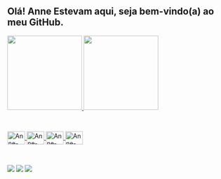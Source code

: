 ## Olá! Anne Estevam aqui, seja bem-vindo(a) ao meu GitHub.

<div>
<a href="https://github.com/anneestevam">
<img height="170em" src="https://github-readme-stats.vercel.app/api/top-langs/?username=anneestevam&layout=compact&langs_count=7&theme=tokyonight"/>
<img height="170em" src="https://github-readme-stats.vercel.app/api?username=anneestevam&show_icons=true&theme=tokyonight&include_all_commits=true&count_private=true"/>
</div>

##

<div style="display: inline_block"><br>
	<img align="center" alt="Anne-JS" height="30" width="40" src="https://cdn.jsdelivr.net/gh/devicons/devicon/icons/javascript/javascript-original.svg" />
	<img align="center" alt="Anne-React" height="30" width="40" src="https://cdn.jsdelivr.net/gh/devicons/devicon/icons/react/react-original.svg" />
	<img align="center" alt="Anne-HTML" height="30" width="40" src="https://cdn.jsdelivr.net/gh/devicons/devicon/icons/html5/html5-original.svg" />
	<img align="center" alt="Anne-CSS" height="30" width="40" src="https://cdn.jsdelivr.net/gh/devicons/devicon/icons/css3/css3-original.svg" />
</div>

##

<div style="display: inline_block"><br>
  <a href="www.instagram.com/annestevam" target="_blank"><img src="https://img.shields.io/badge/Instagram-E4405F?style=for-the-badge&logo=instagram&logoColor=white" target="_blank"></a>
  <a href="www.twitter.com/_annecd" target="_blank"><img src="https://img.shields.io/badge/Twitter-1DA1F2?style=for-the-badge&logo=twitter&logoColor=white" target="_blank"></a>
  <a href="https://www.linkedin.com/in/helivianne/" target="_blank"><img src="https://img.shields.io/badge/LinkedIn-0077B5?style=for-the-badge&logo=linkedin&logoColor=white" target="_blank"></a>
</div>
